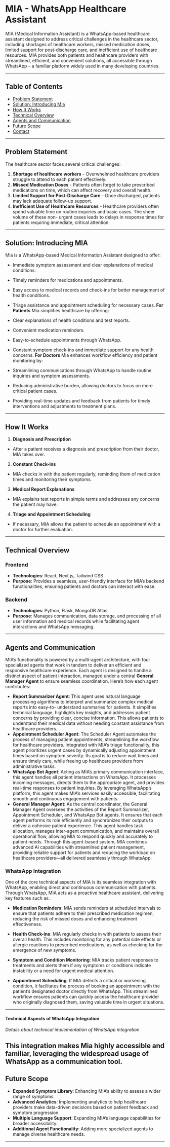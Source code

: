 # MIA - WhatsApp Healthcare Assistant

MIA (Medical Information Assistant) is a WhatsApp-based healthcare assistant
designed to address critical challenges in the healthcare sector, including shortages
of healthcare workers, missed medication doses, limited support for post-discharge
care, and inefficient use of healthcare resources. MIA provides both patients and
healthcare providers with streamlined, efficient, and convenient solutions, all
accessible through WhatsApp – a familiar platform widely used in many developing
countries.

---
## Table of Contents
- [Problem Statement](#problem-statement)
- [Solution: Introducing Mia](#solution-introducing-mia)
- [How It Works](#how-it-works)
- [Technical Overview](#technical-overview)
- [Agents and Communication](#agents-and-communication)
- [Future Scope](#future-scope)
- [Contact](#contact)
---
## Problem Statement
The healthcare sector faces several critical challenges:
1. **Shortage of healthcare workers** - Overwhelmed healthcare providers struggle
to attend to each patient effectively.
2. **Missed Medication Doses** - Patients often forget to take prescribed
medications on time, which can affect recovery and overall health.
3. **Limited Support for Post-Discharge Care** - Once discharged, patients may lack
adequate follow-up support.
4. **Inefficient Use of Healthcare Resources** - Healthcare providers often spend
valuable time on routine inquiries and basic cases. The sheer volume of these non-
urgent cases leads to delays in response times for patients requiring immediate,
critical attention.

---
## Solution: Introducing MIA
Mia is a WhatsApp-based Medical Information Assistant designed to offer:
- Immediate symptom assessment and clear explanations of medical conditions.
- Timely reminders for medications and appointments.
- Easy access to medical records and check-ins for better management of health
conditions.
- Triage assistance and appointment scheduling for necessary cases.
**For Patients**
Mia simplifies healthcare by offering:
- Clear explanations of health conditions and test reports.

- Convenient medication reminders.
- Easy-to-schedule appointments through WhatsApp.
- Constant symptom check-ins and immediate support for any health concerns.
**For Doctors**
Mia enhances workflow efficiency and patient monitoring by:
- Streamlining communications through WhatsApp to handle routine inquiries and
symptom assessments.
- Reducing administrative burden, allowing doctors to focus on more critical patient
cases.
- Providing real-time updates and feedback from patients for timely interventions and
adjustments to treatment plans.
---
## How It Works
1. **Diagnosis and Prescription**
- After a patient receives a diagnosis and prescription from their doctor, MIA takes
over.
2. **Constant Check-ins**
- MIA checks in with the patient regularly, reminding them of medication times and
monitoring their symptoms.
3. **Medical Report Explanations**
- MIA explains test reports in simple terms and addresses any concerns the patient
may have.
4. **Triage and Appointment Scheduling**
- If necessary, MIA allows the patient to schedule an appointment with a doctor for
further evaluation.
---
## Technical Overview
### Frontend
- **Technologies**: React, Next.js, Tailwind CSS
- **Purpose**: Provides a seamless, user-friendly interface for MIA’s backend
functionalities, ensuring patients and doctors can interact with ease.
### Backend
- **Technologies**: Python, Flask, MongoDB Atlas
- **Purpose**: Manages communication, data storage, and processing of all user
information and medical records while facilitating agent interactions and WhatsApp
messaging.
---
## Agents and Communication

MIA’s functionality is powered by a multi-agent architecture, with four specialized
agents that work in tandem to deliver an efficient and responsive healthcare
experience. Each agent is designed to handle a distinct aspect of patient interaction,
managed under a central **General Manager Agent** to ensure seamless
coordination. Here’s how each agent contributes:
- **Report Summarizer Agent**: This agent uses natural language processing
algorithms to interpret and summarize complex medical reports into easy-to-
understand summaries for patients. It simplifies technical language, highlights key
insights, and addresses patient concerns by providing clear, concise information.
This allows patients to understand their medical data without needing constant
assistance from healthcare providers.
- **Appointment Scheduler Agent**: The Scheduler Agent automates the process of
managing patient appointments, streamlining the workflow for healthcare providers.
Integrated with MIA’s triage functionality, this agent prioritizes urgent cases by
dynamically adjusting appointment times based on symptom severity. Its goal is to
reduce wait times and ensure timely care, while freeing up healthcare providers from
administrative tasks.
- **WhatsApp Bot Agent**: Acting as MIA’s primary communication interface, this
agent handles all patient interactions on WhatsApp. It processes incoming
messages, directs them to the appropriate agent, and provides real-time responses
to patient inquiries. By leveraging WhatsApp’s platform, this agent makes MIA’s
services easily accessible, facilitating smooth and continuous engagement with
patients.
- **General Manager Agent**: As the central coordinator, the General Manager
Agent oversees the activities of the Report Summarizer, Appointment Scheduler, and
WhatsApp Bot agents. It ensures that each agent performs its role efficiently and
synchronizes their outputs to deliver a cohesive patient experience. This agent
handles task allocation, manages inter-agent communication, and maintains overall
operational flow, allowing MIA to respond quickly and accurately to patient needs.
Through this agent-based system, MIA combines advanced AI capabilities with
streamlined patient management, providing reliable support for patients and reducing
the workload on healthcare providers—all delivered seamlessly through WhatsApp.
### WhatsApp Integration
One of the core technical aspects of MIA is its seamless integration with WhatsApp,
enabling direct and continuous communication with patients. Through WhatsApp,
MIA acts as a proactive healthcare assistant, delivering key features such as:
- **Medication Reminders**: MIA sends reminders at scheduled intervals to ensure
that patients adhere to their prescribed medication regimen, reducing the risk of
missed doses and enhancing treatment effectiveness.
- **Health Check-ins**: MIA regularly checks in with patients to assess their overall
health. This includes monitoring for any potential side effects or allergic reactions to
prescribed medications, as well as checking for the emergence of new symptoms.

- **Symptom and Condition Monitoring**: MIA tracks patient responses to treatments
and alerts them if any symptoms or conditions indicate instability or a need for urgent
medical attention.
- **Appointment Scheduling**: If MIA detects a critical or worsening condition, it
facilitates the process of booking an appointment with the patient’s designated
doctor directly from WhatsApp. This streamlined workflow ensures patients can
quickly access the healthcare provider who originally diagnosed them, saving
valuable time in urgent situations.
---
#### Technical Aspects of WhatsApp Integration
*Details about technical implementation of WhatsApp integration*

This integration makes Mia highly accessible and familiar, leveraging the widespread
usage of WhatsApp as a communication tool.
---
## Future Scope
- **Expanded Symptom Library**: Enhancing MIA’s ability to assess a wider range of
symptoms.
- **Advanced Analytics**: Implementing analytics to help healthcare providers make
data-driven decisions based on patient feedback and symptom progression.
- **Multiple Language Support**: Expanding MIA’s language capabilities for broader
accessibility.
- **Additional Agent Functionality**: Adding more specialized agents to manage
diverse healthcare needs.
---
